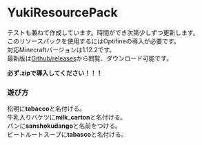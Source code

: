 # YukiResourcePack

テストも兼ねて作成しています。時間ができ次第少しずつ更新します。  
このリソースパックを使用するにはOptifineの導入が必要です。  
対応Minecraftバージョンは1.12.2です。  
最新版は[Github/releases](https://github.com/yu-32/YukiResourcePack/releases)から閲覧、ダウンロード可能です。

**必ず.zipで導入してください！！！**

### 遊び方

松明に**tabacco**と名付ける。  
牛乳入りバケツに**milk_carton**と名付ける。  
パンに**sanshokudango**と名前をつける。  
ビートルートスープに**tabasco**と名付ける。
